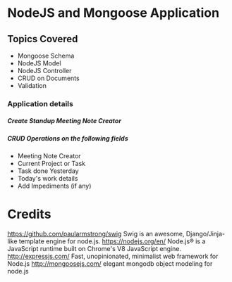 # NodeJS and Mongoose Application

## Topics Covered
* Mongoose Schema
* NodeJS Model
* NodeJS Controller
* CRUD on Documents
* Validation

### Application details
##### Create Standup Meeting Note Creator
##### CRUD Operations on the following fields
* Meeting Note Creator
* Current Project or Task
* Task done Yesterday
* Today's work details
* Add Impediments (if any)


# Credits
https://github.com/paularmstrong/swig Swig is an awesome, Django/Jinja-like template engine for node.js.
https://nodejs.org/en/ Node.js® is a JavaScript runtime built on Chrome's V8 JavaScript engine. 
http://expressjs.com/ Fast, unopinionated, minimalist web framework for Node.js
http://mongoosejs.com/ elegant mongodb object modeling for node.js

